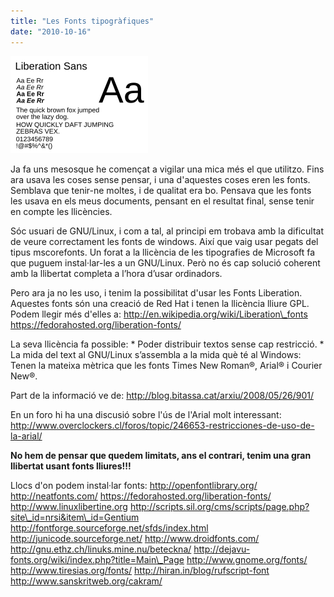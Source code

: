 ```yaml
---
title: "Les Fonts tipogràfiques"
date: "2010-10-16"
---
```


![](images/220px-Font_Sample_-_Liberation_Sans.svg.png "liber")

Ja fa uns mesosque he començat a vigilar una mica més el que utilitzo. Fins ara usava les coses sense pensar, i una d'aquestes coses eren les fonts. Semblava que tenir-ne moltes, i de qualitat era bo. Pensava que les fonts les usava en els meus documents, pensant en el resultat final, sense tenir en compte les llicències.

Sóc usuari de GNU/Linux, i com a tal, al principi em trobava amb la dificultat de veure correctament les fonts de windows. Així que vaig usar pegats del tipus mscorefonts. Un forat a la llicència de les tipografies de Microsoft fa que puguem instal·lar-les a un GNU/Linux. Però no és cap solució coherent amb la llibertat completa a l’hora d’usar ordinadors.

Pero ara ja no les uso, i tenim la possibilitat d'usar les Fonts Liberation. Aquestes fonts són una creació de Red Hat i tenen la llicència lliure GPL. Podem llegir més d'elles a: http://en.wikipedia.org/wiki/Liberation\_fonts https://fedorahosted.org/liberation-fonts/

La seva llicència fa possible: \* Poder distribuir textos sense cap restricció. \* La mida del text al GNU/Linux s’assembla a la mida què té al Windows: Tenen la mateixa mètrica que les fonts Times New Roman®, Arial® i Courier New®.

Part de la informació ve de: http://blog.bitassa.cat/arxiu/2008/05/26/901/

En un foro hi ha una discusió sobre l'ús de l'Arial molt interessant: http://www.overclockers.cl/foros/topic/246653-restricciones-de-uso-de-la-arial/

**No hem de pensar que quedem limitats, ans el contrari, tenim una gran llibertat usant fonts lliures!!!**

Llocs d'on podem instal·lar fonts: http://openfontlibrary.org/ http://neatfonts.com/ https://fedorahosted.org/liberation-fonts/ http://www.linuxlibertine.org http://scripts.sil.org/cms/scripts/page.php?site\_id=nrsi&item\_id=Gentium http://fontforge.sourceforge.net/sfds/index.html http://junicode.sourceforge.net/ http://www.droidfonts.com/ http://gnu.ethz.ch/linuks.mine.nu/beteckna/ http://dejavu-fonts.org/wiki/index.php?title=Main\_Page http://www.gnome.org/fonts/ http://www.tiresias.org/fonts/ http://hiran.in/blog/rufscript-font http://www.sanskritweb.org/cakram/
